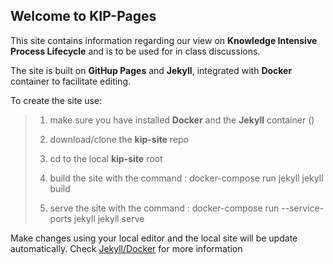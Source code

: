 ## Welcome to KIP-Pages

This site contains information regarding our view on **Knowledge Intensive Process Lifecycle** and is to be used for in class discussions.

The site is built on **GitHup Pages** and **Jekyll**, integrated with **Docker** container to facilitate editing.

To create the site use:

> 1. make sure you have installed **Docker** and the **Jekyll** container ()
>
> 2. download/clone the **kip-site** repo
> 3. cd to the local **kip-site** root
> 4. build the site with the command : docker-compose run jekyll jekyll build 
> 5. serve the site with the command : docker-compose run --service-ports jekyll jekyll serve
>

Make changes using your local editor and the local site will be update automatically. Check [Jekyll/Docker](https://github.com/envygeeks/jekyll-docker/blob/master/README.md) for more information 

